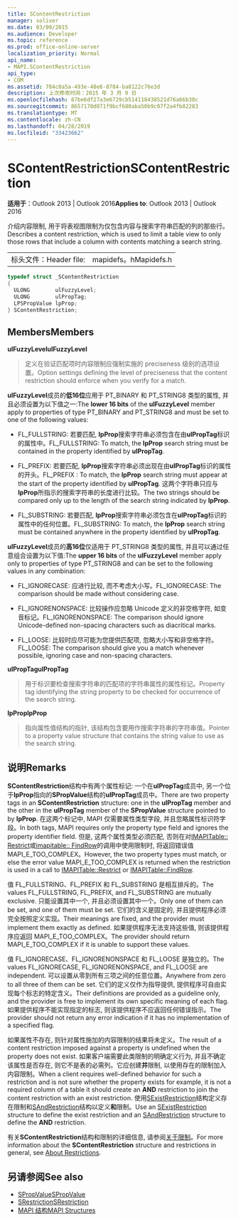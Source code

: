 ```yaml
---
title: SContentRestriction
manager: soliver
ms.date: 03/09/2015
ms.audience: Developer
ms.topic: reference
ms.prod: office-online-server
localization_priority: Normal
api_name:
- MAPI.SContentRestriction
api_type:
- COM
ms.assetid: 784c8a5a-493e-48e6-8784-ba8122c76e3d
description: 上次修改时间：2015 年 3 月 9 日
ms.openlocfilehash: 87be6df27a3e6729cb514118438521d76a66b30c
ms.sourcegitcommit: 8657170d071f9bcf680aba50b9c07f2a4fb82283
ms.translationtype: MT
ms.contentlocale: zh-CN
ms.lasthandoff: 04/28/2019
ms.locfileid: "33423662"
---
```

# <a name="scontentrestriction"></a><span data-ttu-id="e7407-103">SContentRestriction</span><span class="sxs-lookup"><span data-stu-id="e7407-103">SContentRestriction</span></span>
 
<span data-ttu-id="e7407-104">**适用于**：Outlook 2013 | Outlook 2016</span><span class="sxs-lookup"><span data-stu-id="e7407-104">**Applies to**: Outlook 2013 | Outlook 2016</span></span> 
  
<span data-ttu-id="e7407-105">介绍内容限制, 用于将表视图限制为仅包含内容与搜索字符串匹配的列的那些行。</span><span class="sxs-lookup"><span data-stu-id="e7407-105">Describes a content restriction, which is used to limit a table view to only those rows that include a column with contents matching a search string.</span></span> 
  
|||
|:-----|:-----|
|<span data-ttu-id="e7407-106">标头文件：</span><span class="sxs-lookup"><span data-stu-id="e7407-106">Header file:</span></span>  <br/> |<span data-ttu-id="e7407-107">mapidefs。h</span><span class="sxs-lookup"><span data-stu-id="e7407-107">Mapidefs.h</span></span>  <br/> |
   
```cpp
typedef struct _SContentRestriction
{
  ULONG        ulFuzzyLevel;
  ULONG        ulPropTag;
  LPSPropValue lpProp;
} SContentRestriction;

```

## <a name="members"></a><span data-ttu-id="e7407-108">Members</span><span class="sxs-lookup"><span data-stu-id="e7407-108">Members</span></span>

<span data-ttu-id="e7407-109">**ulFuzzyLevel**</span><span class="sxs-lookup"><span data-stu-id="e7407-109">**ulFuzzyLevel**</span></span>
  
> <span data-ttu-id="e7407-110">定义在验证匹配项时内容限制应强制实施的 preciseness 级别的选项设置。</span><span class="sxs-lookup"><span data-stu-id="e7407-110">Option settings defining the level of preciseness that the content restriction should enforce when you verify for a match.</span></span>
    
   <span data-ttu-id="e7407-111">**ulFuzzyLevel**成员的**低16位**应用于 PT_BINARY 和 PT_STRING8 类型的属性, 并且必须设置为以下值之一:</span><span class="sxs-lookup"><span data-stu-id="e7407-111">The **lower 16 bits** of the **ulFuzzyLevel** member apply to properties of type PT_BINARY and PT_STRING8 and must be set to one of the following values:</span></span> 
    
   - <span data-ttu-id="e7407-112">FL_FULLSTRING: 若要匹配, **lpProp**搜索字符串必须包含在由**ulPropTag**标识的属性中。</span><span class="sxs-lookup"><span data-stu-id="e7407-112">FL_FULLSTRING: To match, the **lpProp** search string must be contained in the property identified by **ulPropTag**.</span></span>
        
   - <span data-ttu-id="e7407-113">FL_PREFIX: 若要匹配, **lpProp**搜索字符串必须出现在由**ulPropTag**标识的属性的开头。</span><span class="sxs-lookup"><span data-stu-id="e7407-113">FL_PREFIX : To match, the **lpProp** search string must appear at the start of the property identified by **ulPropTag**.</span></span> <span data-ttu-id="e7407-114">这两个字符串只应与**lpProp**所指示的搜索字符串的长度进行比较。</span><span class="sxs-lookup"><span data-stu-id="e7407-114">The two strings should be compared only up to the length of the search string indicated by **lpProp**.</span></span> 
        
   - <span data-ttu-id="e7407-115">FL_SUBSTRING: 若要匹配, **lpProp**搜索字符串必须包含在**ulPropTag**标识的属性中的任何位置。</span><span class="sxs-lookup"><span data-stu-id="e7407-115">FL_SUBSTRING: To match, the **lpProp** search string must be contained anywhere in the property identified by **ulPropTag**.</span></span> 
        
   <span data-ttu-id="e7407-116">**ulFuzzyLevel**成员的**高16位**仅适用于 PT_STRING8 类型的属性, 并且可以通过任意组合设置为以下值:</span><span class="sxs-lookup"><span data-stu-id="e7407-116">The **upper 16 bits** of the **ulFuzzyLevel** member apply only to properties of type PT_STRING8 and can be set to the following values in any combination:</span></span> 
        
   - <span data-ttu-id="e7407-117">FL_IGNORECASE: 应进行比较, 而不考虑大小写。</span><span class="sxs-lookup"><span data-stu-id="e7407-117">FL_IGNORECASE: The comparison should be made without considering case.</span></span> 
        
   - <span data-ttu-id="e7407-118">FL_IGNORENONSPACE: 比较操作应忽略 Unicode 定义的非空格字符, 如变音标记。</span><span class="sxs-lookup"><span data-stu-id="e7407-118">FL_IGNORENONSPACE: The comparison should ignore Unicode-defined non-spacing characters such as diacritical marks.</span></span> 
        
   - <span data-ttu-id="e7407-119">FL_LOOSE: 比较时应尽可能为您提供匹配项, 忽略大小写和非空格字符。</span><span class="sxs-lookup"><span data-stu-id="e7407-119">FL_LOOSE: The comparison should give you a match whenever possible, ignoring case and non-spacing characters.</span></span> 
    
<span data-ttu-id="e7407-120">**ulPropTag**</span><span class="sxs-lookup"><span data-stu-id="e7407-120">**ulPropTag**</span></span>
  
> <span data-ttu-id="e7407-121">用于标识要检查搜索字符串的匹配项的字符串属性的属性标记。</span><span class="sxs-lookup"><span data-stu-id="e7407-121">Property tag identifying the string property to be checked for occurrence of the search string.</span></span> 
    
<span data-ttu-id="e7407-122">**lpProp**</span><span class="sxs-lookup"><span data-stu-id="e7407-122">**lpProp**</span></span>
  
> <span data-ttu-id="e7407-123">指向属性值结构的指针, 该结构包含要用作搜索字符串的字符串值。</span><span class="sxs-lookup"><span data-stu-id="e7407-123">Pointer to a property value structure that contains the string value to use as the search string.</span></span>
    
## <a name="remarks"></a><span data-ttu-id="e7407-124">说明</span><span class="sxs-lookup"><span data-stu-id="e7407-124">Remarks</span></span>

<span data-ttu-id="e7407-125">**SContentRestriction**结构中有两个属性标记: 一个在**ulPropTag**成员中, 另一个位于**lpProp**指向的**SPropValue**结构的**ulPropTag**成员中。</span><span class="sxs-lookup"><span data-stu-id="e7407-125">There are two property tags in an **SContentRestriction** structure: one in the **ulPropTag** member and the other in the **ulPropTag** member of the **SPropValue** structure pointed to by **lpProp**.</span></span> <span data-ttu-id="e7407-126">在这两个标记中, MAPI 仅需要属性类型字段, 并且忽略属性标识符字段。</span><span class="sxs-lookup"><span data-stu-id="e7407-126">In both tags, MAPI requires only the property type field and ignores the property identifier field.</span></span> <span data-ttu-id="e7407-127">但是, 这两个属性类型必须匹配, 否则在对[IMAPITable:: Restrict](imapitable-restrict.md)或[imapitable:: FindRow](imapitable-findrow.md)的调用中使用限制时, 将返回错误值 MAPI_E_TOO_COMPLEX。</span><span class="sxs-lookup"><span data-stu-id="e7407-127">However, the two property types must match, or else the error value MAPI_E_TOO_COMPLEX is returned when the restriction is used in a call to [IMAPITable::Restrict](imapitable-restrict.md) or [IMAPITable::FindRow](imapitable-findrow.md).</span></span> 
  
<span data-ttu-id="e7407-128">值 FL_FULLSTRING、FL_PREFIX 和 FL_SUBSTRING 是相互排斥的。</span><span class="sxs-lookup"><span data-stu-id="e7407-128">The values FL_FULLSTRING, FL_PREFIX, and FL_SUBSTRING are mutually exclusive.</span></span> <span data-ttu-id="e7407-129">只能设置其中一个, 并且必须设置其中一个。</span><span class="sxs-lookup"><span data-stu-id="e7407-129">Only one of them can be set, and one of them must be set.</span></span> <span data-ttu-id="e7407-130">它们的含义是固定的, 并且提供程序必须完全按照定义实现。</span><span class="sxs-lookup"><span data-stu-id="e7407-130">Their meanings are fixed, and the provider must implement them exactly as defined.</span></span> <span data-ttu-id="e7407-131">如果提供程序无法支持这些值, 则该提供程序应返回 MAPI_E_TOO_COMPLEX。</span><span class="sxs-lookup"><span data-stu-id="e7407-131">The provider should return MAPI_E_TOO_COMPLEX if it is unable to support these values.</span></span> 
  
<span data-ttu-id="e7407-132">值 FL_IGNORECASE、FL_IGNORENONSPACE 和 FL_LOOSE 是独立的。</span><span class="sxs-lookup"><span data-stu-id="e7407-132">The values FL_IGNORECASE, FL_IGNORENONSPACE, and FL_LOOSE are independent.</span></span> <span data-ttu-id="e7407-133">可以设置从零到所有三项之间的任意位置。</span><span class="sxs-lookup"><span data-stu-id="e7407-133">Anywhere from zero to all three of them can be set.</span></span> <span data-ttu-id="e7407-134">它们的定义仅作为指导提供, 提供程序可自由实现每个标志的特定含义。</span><span class="sxs-lookup"><span data-stu-id="e7407-134">Their definitions are provided as a guideline only, and the provider is free to implement its own specific meaning of each flag.</span></span> <span data-ttu-id="e7407-135">如果提供程序不能实现指定的标志, 则该提供程序不应返回任何错误指示。</span><span class="sxs-lookup"><span data-stu-id="e7407-135">The provider should not return any error indication if it has no implementation of a specified flag.</span></span> 
  
<span data-ttu-id="e7407-136">如果属性不存在, 则针对属性施加的内容限制的结果将未定义。</span><span class="sxs-lookup"><span data-stu-id="e7407-136">The result of a content restriction imposed against a property is undefined when the property does not exist.</span></span> <span data-ttu-id="e7407-137">如果客户端需要此类限制的明确定义行为, 并且不确定该属性是否存在, 则它不是表的必需列。它应创建**并**限制, 以使用存在的限制加入内容限制。</span><span class="sxs-lookup"><span data-stu-id="e7407-137">When a client requires well-defined behavior for such a restriction and is not sure whether the property exists for example, it is not a required column of a table it should create an **AND** restriction to join the content restriction with an exist restriction.</span></span> <span data-ttu-id="e7407-138">使用[SExistRestriction](sexistrestriction.md)结构定义存在限制和[SAndRestriction](sandrestriction.md)结构以定义**和**限制。</span><span class="sxs-lookup"><span data-stu-id="e7407-138">Use an [SExistRestriction](sexistrestriction.md) structure to define the exist restriction and an [SAndRestriction](sandrestriction.md) structure to define the **AND** restriction.</span></span> 
  
<span data-ttu-id="e7407-139">有关**SContentRestriction**结构和限制的详细信息, 请参阅[关于限制](about-restrictions.md)。</span><span class="sxs-lookup"><span data-stu-id="e7407-139">For more information about the **SContentRestriction** structure and restrictions in general, see [About Restrictions](about-restrictions.md).</span></span>
  
## <a name="see-also"></a><span data-ttu-id="e7407-140">另请参阅</span><span class="sxs-lookup"><span data-stu-id="e7407-140">See also</span></span>

- [<span data-ttu-id="e7407-141">SPropValue</span><span class="sxs-lookup"><span data-stu-id="e7407-141">SPropValue</span></span>](spropvalue.md)
- [<span data-ttu-id="e7407-142">SRestriction</span><span class="sxs-lookup"><span data-stu-id="e7407-142">SRestriction</span></span>](srestriction.md)
- [<span data-ttu-id="e7407-143">MAPI 结构</span><span class="sxs-lookup"><span data-stu-id="e7407-143">MAPI Structures</span></span>](mapi-structures.md)

